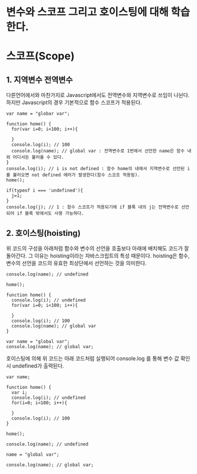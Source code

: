# 변수와 스코프 그리고 호이스팅에 대해 학습한다.
# 스코프(Scope)
## 1. 지역변수 전역변수

다른언어에서와 마찬가지로 Javascript에서도 전역변수와 지역변수로 쓰임이 나뉜다.
하지만 Javascript의 경우 기본적으로 함수 스코프가 적용된다.
```
var name = "globar var";

function home() {
  for(var i=0; i<100; i++){
  
  }
  console.log(i); // 100
  console.log(name); // global var : 전역변수로 1번에서 선언한 name은 함수 내 외 어디서든 불러올 수 있다.
}
console.log(i); // i is not defined : 함수 home의 내에서 지역변수로 선언된 i를 불러오면 not defined 에러가 발생한다(함수 스코프 적용됨).
home(); 

if(typeof i === 'undefined'){
  j=1;
}
console.log(j); // 1 : 함수 스코프가 적용되기에 if 블록 내의 j는 전역변수로 선언되어 if 블록 밖에서도 사용 가능하다.
```

## 2. 호이스팅(hoisting)
위 코드의 구성을 아래처럼 함수와 변수의 선언을 호출보다 아래에 배치해도 코드가 잘 돌아간다. 그 이유는 hoisting이라는 자바스크립트의
특성 때문이다. hoisting은 함수, 변수의 선언을 코드의 유효한 최상단에서 선언하는 것을 의미한다.
```
console.log(name); // undefined

home();

function home() {
  console.log(i); // undefined
  for(var i=0; i<100; i++){
    
  }
  console.log(i); // 100
  console.log(name); // global var
}

var name = "global var";
console.log(name); // global var;
```
호이스팅에 의해 위 코드는 아래 코드처럼 실행되어 console.log 를 통해 변수 값 확인 시 undefined가 출력된다.

```
var name;

function home() {
  var i;
  console.log(i); // undefined
  for(i=0; i<100; i++){
    
  }
  console.log(i); // 100
}

home();

console.log(name); // undefined

name = "global var";

console.log(name); // global var;
```
